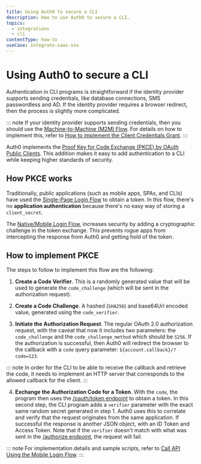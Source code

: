```yaml
---
title: Using Auth0 to secure a CLI
description: How to use Auth0 to secure a CLI.
topics:
  - integrations
  - cli
contentType: how-to
useCase: integrate-saas-sso
---
```


# Using Auth0 to secure a CLI

Authentication in CLI programs is straightforward if the identity provider supports sending credentials, like database connections, SMS passwordless and AD. If the identity provider requires a browser redirect, then the process is slightly more complicated.

::: note
   If your identity provider supports sending credentials, then you should use the [Machine-to-Machine (M2M) Flow](/flows/guides/m2m-flow). For details on how to implement this, refer to [How to implement the Client Credentials Grant](/flows/guides/m2m-flow/call-api-using-m2m-flow).
:::

Auth0 implements the [Proof Key for Code Exchange (PKCE) by OAuth Public Clients](https://tools.ietf.org/html/rfc7636). This addition makes it easy to add authentication to a CLI while keeping higher standards of security.

## How PKCE works

Traditionally, public applications (such as mobile apps, SPAs, and CLIs) have used the [Single-Page Login Flow](/flows/concepts/single-page-login-flow) to obtain a token. In this flow, there's no __application authentication__ because there's no easy way of storing a `client_secret`.

The [Native/Mobile Login Flow](/flows/concepts/mobile-login-flow), increases security by adding a cryptographic challenge in the token exchange. This prevents rogue apps from intercepting the response from Auth0 and getting hold of the token.

## How to implement PKCE

The steps to follow to implement this flow are the following:

1. __Create a Code Verifier__. This is a randomly generated value that will be used to generate the `code_challenge` (which will be sent in the authorization request).

2. __Create a Code Challenge__. A hashed (`SHA256`) and base64Url encoded value, generated using the `code_verifier`.

3. __Initiate the Authorization Request__. The regular OAuth 2.0 authorization request, with the caveat that now it includes two parameters: the `code_challenge` and the `code_challenge_method` which should be `S256`. If the authorization is successful, then Auth0 will redirect the browser to the callback with a `code` query parameter: `${account.callback}/?code=123`.

::: note
   In order for the CLI to be able to receive the callback and retrieve the code, it needs to implement an HTTP server that corresponds to the allowed callback for the client.
:::

4. __Exchange the Authorization Code for a Token__. With the `code`, the program then uses the [/oauth/token endpoint](/api/authentication#authorization-code-pkce-) to obtain a token. In this second step, the CLI program adds a `verifier` parameter with the exact same random secret generated in step 1. Auth0 uses this to correlate and verify that the request originates from the same application. If successful the response is another JSON object, with an ID Token and Access Token. Note that if the `verifier` doesn't match with what was sent in the [/authorize endpoint](/api/authentication#authorization-code-grant-pkce-), the request will fail.

::: note
   For implementation details and sample scripts, refer to [Call API Using the Mobile Login Flow](/flows/guides/mobile-login-flow/call-api-using-mobile-login-flow).
:::
